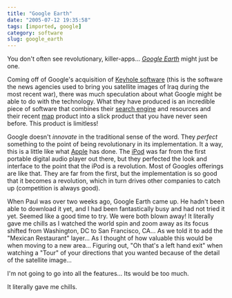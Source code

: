 ```yaml
---
title: "Google Earth"
date: "2005-07-12 19:35:58"
tags: [imported, google]
category: software
slug: google_earth
---
```


You don't often see revolutionary, killer-apps... <em><a href="http://earth.google.com/">Google Earth</a></em> might just be one.

Coming off of Google's acquisition of <a href="http://www.google.com/press/pressrel/keyhole.html">Keyhole software</a> (this is the software the news agencies used to bring you satellite images of Iraq during the most recent war), there was much speculation about what Google might be able to do with the technology. What they have produced is an incredible piece of software that combines their <a href="http://www.google.com">search engine</a> and resources and their recent <a href="http://maps.google.com/">map</a> product into a slick product that you have never seen before. This product is limitless!

Google doesn't <em>innovate</em> in the traditional sense of the word. They <em>perfect</em> something to the point of being revolutionary in its implementation. It a way, this is a little like what <a href="http://www.apple.com">Apple</a> has done. The <a href="http://www.ipod.com">iPod</a> was far from the first portable digital audio player out there, but they perfected the look and interface to the point that the iPod is a revolution. Most of Googles offerings are like that. They are far from the first, but the implementation is so good that it becomes a revolution, which in turn drives other companies to catch up (competition is always good).

When Paul was over two weeks ago, Google Earth came up. He hadn't been able to download it yet, and I had been fantastically busy and had not tried it yet. Seemed like a good time to try. We were both blown away! It literally gave me chills as I watched the world spin and zoom away as its focus shifted from Washington, DC to San Francisco, CA... As we told it to add the "Mexican Restaurant" layer... As I thought of how valuable this would be when moving to a new area... Figuring out, "Oh that's a left hand exit" when watching a "Tour" of your directions that you wanted because of the detail of the satellite image...

I'm not going to go into all the features... Its would be too much.

It literally gave me chills.

